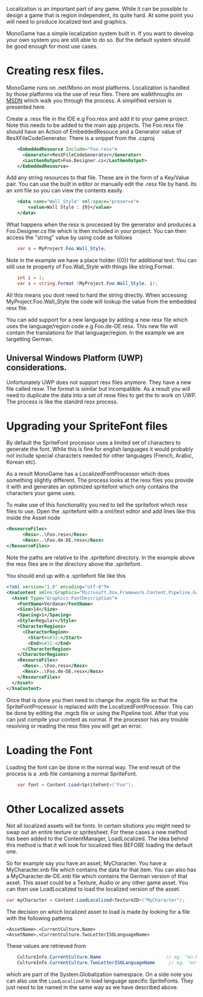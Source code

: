 Localization is an important part of any game. While it can be possible to design a
game that is region independent, its quite hard. At some point you will need to 
produce localized text and graphics. 

MonoGame has a simple localization system built in. If you want to develop your own
system you are still able to do so. But the default system should be good enough for
most use cases.

# Creating resx files.

MonoGame runs on .net/Mono on most platforms. Localization is handled by those platforms
via the use of resx files. There are walkthroughs on [MSDN](https://msdn.microsoft.com/en-us/library/aa992030(v=vs.100).aspx)
which walk you through the process. A simplified version is presented here.

Create a .resx file in the IDE e.g Foo.resx and add it to your game project. Note this needs to be added to the 
main app projects. The Foo.resx file should have an Action of EmbeddedResouce and a Generator value of ResXFileCodeGenerator. 
There is a snippet from the .csproj

```xml
    <EmbeddedResource Include="Foo.resx">
      <Generator>ResXFileCodeGenerator</Generator>
      <LastGenOutput>Foo.Designer.cs</LastGenOutput>
    </EmbeddedResource>
```

Add any string resources to that file. These are in the form of a Key/Value pair. You can use the built in editor 
or manually edit the .resx file by hand. Its an xml file so you can view the contents easily.

```xml
	<data name="Wall_Style" xml:space="preserve">
		<value>Wall Style : {0}</value>
	</data>
```

What happens when the resx is processed by the generator and produces a Foo.Designer.cs file which is then 
included in your project. You can then access the "string" value by using code as follows

```csharp
	var s = MyProject.Foo.Wall_Style;
```

Note in the example we have a place holder ({0}) for additional text. You can still use te property of Foo.Wall_Style with
things like string.Format.

```csharp
	int i = 1;
	var s = string.Format (MyProject.Foo.Wall_Style, i);
```

All this means you dont need to hard the string directly. When accessing MyProject.Foo.Wall_Style the code will lookup the value from 
the embedded resx file. 

You can add support for a new language by adding a new resx file which uses the language/region code e.g Foo.de-DE.resx.
This new file will contain the translations for that language/region. In the example we are targetting German.
 
## Universal Windows Platform (UWP) considerations.

Unfortunately UWP does not support resx files anymore. They have a new file called resw. The format is similar but 
incompatible. As a result you will need to duplicate the data into a set of resw files to get the to work on UWP. The 
process is like the standrd resx process.

# Upgrading your SpriteFont files

By default the SpriteFont processor uses a limited set of characters to generate the font. While this is fine for english 
languages it would probably not include special characters needed for other languages (French, Arabic, Korean etc).

As a result MonoGame has a LocalizedFontProcessor which does something slightly different. The process looks at the resx 
files you provide it with and generates an optimized spritefont which only contains the characters your game uses. 

To make use of this functionality you ned to tell the spritefont which resx files to use. Open the .spritefont with a 
xml/text editor and add lines like this inside the Asset node

```xml
<ResourceFiles>
      <Resx>..\Foo.resx</Resx>
      <Resx>..\Foo.de-DE.resx</Resx>
</ResourceFiles>
```

Note the paths are relative to the .spritefont directory. In the example above the resx files are in the directory
above the .spritefont.

You should end up with a .spritefont file like this

```xml
<?xml version="1.0" encoding="utf-8"?>
<XnaContent xmlns:Graphics="Microsoft.Xna.Framework.Content.Pipeline.Graphics">
  <Asset Type="Graphics:FontDescription">
    <FontName>Verdana</FontName>
    <Size>14</Size>
    <Spacing>1</Spacing>
    <Style>Regular</Style>
    <CharacterRegions>
      <CharacterRegion>
        <Start>&#32;</Start>
        <End>&#32;</End>
      </CharacterRegion>
    </CharacterRegions>
    <ResourceFiles>
      <Resx>..\Foo.resx</Resx>
      <Resx>..\Foo.de-DE.resx</Resx>
    </ResourceFiles>
  </Asset>
</XnaContent>
```

Once that is done you then need to change the .mgcb file so that the SpriteFontProcessor is replaced with 
the LocalizedFontProcessor. This can be done by editing the .mgcb file or using the Pipeline tool. After
that you can just compile your content as normal. If the processor has any trouble resolving or reading the
resx files you will get an error.

# Loading the Font

Loading the font can be done in the normal way. The end result of the process is a .xnb file containing a normal
SpriteFont. 

```csharp
	var font = Content.Load<SpriteFont>("Foo");
```

# Other Localized assets

Not all localized assets will be fonts. In certain situtions you might need to swap out an entire texture or spritesheet.
For these cases a new method has been added to the ContentManager, LoadLocalized. The idea behind this method is that it will
look for localized files BEFORE loading the default one. 

So for example say you have an asset, MyCharacter. You have a MyCharacter.xnb file which contains the data for that item. You 
can also has a MyCharacter.de-DE.xnb file which contains the German version of that asset. This asset could be a Texture, Audio
or any other game asset. You can then use LoadLocalized to load the localized version of the asset.

```csharp
var myCharacter = Content.LoadLocalized<Texture2D>("MyCharacter");
```

The decision on which localized asset to load is made by looking for a file with the following patterns

	<AssetName>.<CurrentCulture.Name>
	<AssetName>.<CurrentCulture.TwoLetterISOLanguageName>

These values are retrieved from 

```csharp
	CultureInfo.CurrentCulture.Name                        // eg. "en-US"
	CultureInfo.CurrentCulture.TwoLetterISOLanguageName     // eg. "en"
```

which are part of the System.Globalization namespace. On a side note you can also use the `LoadLocalized` to load language 
specific SpriteFonts. They just need to be named in the same way as we have described above.
